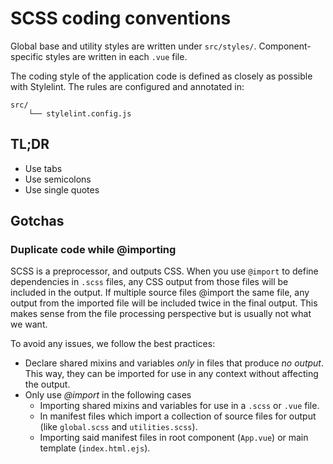 
# SCSS coding conventions

Global base and utility styles are written under `src/styles/`. Component-specific styles are written in each `.vue` file.

The coding style of the application code is defined as closely as possible with Stylelint. The rules are configured and annotated in:

```
src/
	└── stylelint.config.js
```

## TL;DR

- Use tabs
- Use semicolons
- Use single quotes

## Gotchas

### Duplicate code while @importing

SCSS is a preprocessor, and outputs CSS. When you use `@import` to define dependencies in `.scss` files, any CSS output from those files will be included in the output. If multiple source files @import the same file, any output from the imported file will be included twice in the final output. This makes sense from the file processing perspective but is usually not what we want.

To avoid any issues, we follow the best practices:

- Declare shared mixins and variables _only_ in files that produce _no output_. This way, they can be imported for use in any context without affecting the output.
- Only use _@import_ in the following cases
	- Importing shared mixins and variables for use in a `.scss` or `.vue` file.
	- In manifest files which import a collection of source files for output (like `global.scss` and `utilities.scss`).
	- Importing said manifest files in root component (`App.vue`) or main template (`index.html.ejs`).
